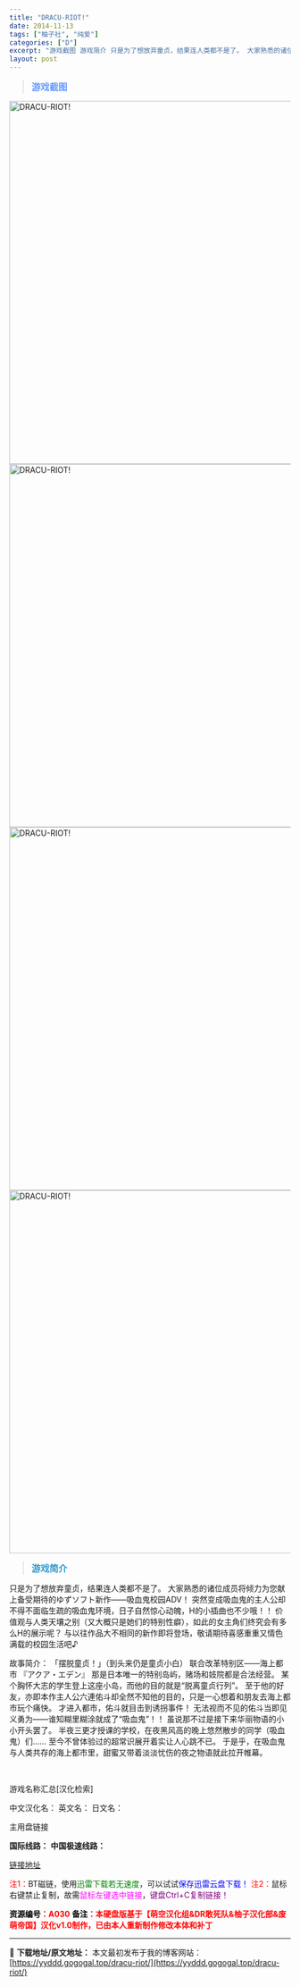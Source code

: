 ```yaml
---
title: "DRACU-RIOT!"
date: 2014-11-13
tags: ["柚子社", "纯爱"]
categories: ["D"]
excerpt: "游戏截图 游戏简介 只是为了想放弃童贞，结果连人类都不是了。 大家熟悉的诸位成员将倾力为您献上备受期待的ゆずソフト新作——吸血鬼校园ADV！ 突然变成吸血鬼的主人公却不得不面临生疏的吸血鬼环境，日子自然惊心动魄，H的小插曲也不少哦！！ 价值观与人类天壤之别（又大概只是她们的特别性癖），如此的女主角们&hellip;"
layout: post
---
```


<div>
<blockquote><b><span style="font-size: 12pt; color: #6699ff;">游戏截图</span></b></blockquote>
<div><img title="点击放大" src="https://yyddd.gogogal.top/wp-content/uploads/2025/04/20250429_6810ee7a5f368.webp" alt="DRACU-RIOT!" width="650" /></div>
<div><img title="点击放大" src="https://yyddd.gogogal.top/wp-content/uploads/2025/04/20250429_6810ee7d27156.webp" alt="DRACU-RIOT!" width="650" /></div>
<div><img title="点击放大" src="https://yyddd.gogogal.top/wp-content/uploads/2025/04/20250429_6810ee7f50b56.webp" alt="DRACU-RIOT!" width="650" /></div>
<div><img title="点击放大" src="https://yyddd.gogogal.top/wp-content/uploads/2025/04/20250429_6810ee81180d8.webp" alt="DRACU-RIOT!" width="650" /></div>
<blockquote><b><span style="font-size: 12pt; color: #3399cc;">游戏简介</span></b></blockquote>
<div>只是为了想放弃童贞，结果连人类都不是了。
大家熟悉的诸位成员将倾力为您献上备受期待的ゆずソフト新作——吸血鬼校园ADV！
突然变成吸血鬼的主人公却不得不面临生疏的吸血鬼环境，日子自然惊心动魄，H的小插曲也不少哦！！
价值观与人类天壤之别（又大概只是她们的特别性癖），如此的女主角们终究会有多么H的展示呢？
与以往作品大不相同的新作即将登场，敬请期待喜感重重又情色满载的校园生活吧♪

故事简介：
「摆脱童贞！」（到头来仍是童贞小白）
联合改革特别区——海上都市 『アクア・エデン』
那是日本唯一的特别岛屿，赌场和妓院都是合法经营。
某个胸怀大志的学生登上这座小岛，而他的目的就是“脱离童贞行列”。
至于他的好友，亦即本作主人公六連佑斗却全然不知他的目的，只是一心想着和朋友去海上都市玩个痛快。
才进入都市，佑斗就目击到诱拐事件！
无法视而不见的佑斗当即见义勇为——谁知糊里糊涂就成了“吸血鬼”！！
虽说那不过是接下来华丽物语的小小开头罢了。
半夜三更才授课的学校，在夜黑风高的晚上悠然散步的同学（吸血鬼）们……
至今不曾体验过的超常识展开着实让人心跳不已。
于是乎，在吸血鬼与人类共存的海上都市里，甜蜜又带着淡淡忧伤的夜之物语就此拉开帷幕。</div>
&nbsp;

游戏名称汇总[汉化检索]

中文汉化名：
英文名：
日文名：
</div>
<div class="panel panel-primary">
<div class="panel-heading">主用盘链接</div>
<div class="panel-body">

<b>国际线路：</b>
<b>中国极速线路：</b>

<!--wechatfans start-->

<a href="https://pan.xunlei.com/s/VOR9gK6Sz4poWL4tcQW4wkseA1?pwd=wgzq#">链接地址</a>

<!--wechatfans end-->
<span style="color: #ff0000;">注1：</span>BT磁链，使用<span style="color: #008000;">迅雷下载若无速度</span>，可以试试<span style="color: #0000ff;">保存迅雷云盘下载！</span>
<span style="color: #ff0000;">注2：</span>鼠标右键禁止复制，故需<span style="color: #ff00ff;">鼠标左键选中链接</span>，<span style="color: #800080;">键盘Ctrl+C复制链接！</span>

</div>
<div class="panel-footer"><span style="color: #ff0000;"><b><span style="color: #000000;">资源编号</span>：A030</b></span>
<span style="color: #ff0000;"><b><span style="color: #000000;">备注</span>：本硬盘版基于【萌空汉化组&amp;DR敢死队&amp;柚子汉化部&amp;废萌帝国】汉化v1.0制作，已由本人重新制作修改本体和补丁</b></span></div>
</div>

---
📖 **下载地址/原文地址：** 本文最初发布于我的博客网站：[https://yyddd.gogogal.top/dracu-riot/](https://yyddd.gogogal.top/dracu-riot/)
